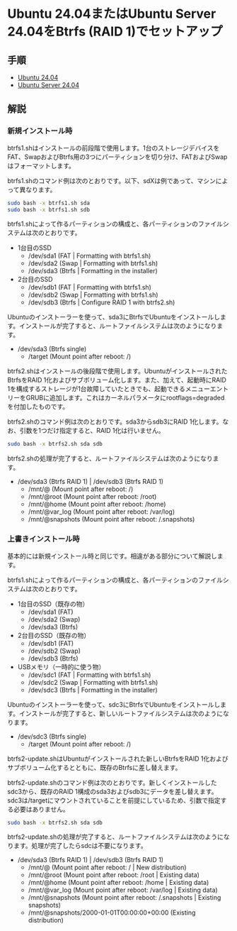 # Ubuntu 24.04またはUbuntu Server 24.04をBtrfs (RAID 1)でセットアップ
## 手順
- [Ubuntu 24.04](desktop.md)
- [Ubuntu Server 24.04](server.md)

## 解説
### 新規インストール時
btrfs1.shはインストールの前段階で使用します。1台のストレージデバイスをFAT、SwapおよびBtrfs用の3つにパーティションを切り分け、FATおよびSwapはフォーマットします。

btrfs1.shのコマンド例は次のとおりです。以下、sdXは例であって、マシンによって異なります。
```bash
sudo bash -x btrfs1.sh sda
sudo bash -x btrfs1.sh sdb
```

btrfs1.shによって作るパーティションの構成と、各パーティションのファイルシステムは次のとおりです。
- 1台目のSSD
  - /dev/sda1 (FAT | Formatting with btrfs1.sh)
  - /dev/sda2 (Swap | Formatting with btrfs1.sh)
  - /dev/sda3 (Btrfs | Formatting in the installer)
- 2台目のSSD
  - /dev/sdb1 (FAT | Formatting with btrfs1.sh)
  - /dev/sdb2 (Swap | Formatting with btrfs1.sh)
  - /dev/sdb3 (Btrfs | Configure RAID 1 with btrfs2.sh)

Ubuntuのインストーラーを使って、sda3にBtrfsでUbuntuをインストールします。インストールが完了すると、ルートファイルシステムは次のようになります。
- /dev/sda3 (Btrfs single)
  - /target (Mount point after reboot: /)

btrfs2.shはインストールの後段階で使用します。UbuntuがインストールされたBtrfsをRAID 1化およびサブボリューム化します。また、加えて、起動時にRAID 1を構成するストレージが1台故障していたときでも、起動できるメニューエントリーをGRUBに追加します。これはカーネルパラメータにrootflags=degradedを付加したものです。

btrfs2.shのコマンド例は次のとおりです。sda3からsdb3にRAID 1化します。なお、引数を1つだけ指定すると、RAID 1化は行いません。
```bash
sudo bash -x btrfs2.sh sda sdb
```

btrfs2.shの処理が完了すると、ルートファイルシステムは次のようになります。
- /dev/sda3 (Btrfs RAID 1) | /dev/sdb3 (Btrfs RAID 1)
  - /mnt/@ (Mount point after reboot: /)
  - /mnt/@root (Mount point after reboot: /root)
  - /mnt/@home (Mount point after reboot: /home)
  - /mnt/@var_log (Mount point after reboot: /var/log)
  - /mnt/@snapshots (Mount point after reboot: /.snapshots)

### 上書きインストール時
基本的には新規インストール時と同じです。相違がある部分について解説します。

btrfs1.shによって作るパーティションの構成と、各パーティションのファイルシステムは次のとおりです。
- 1台目のSSD（既存の物）
  - /dev/sda1 (FAT)
  - /dev/sda2 (Swap)
  - /dev/sda3 (Btrfs)
- 2台目のSSD（既存の物）
  - /dev/sdb1 (FAT)
  - /dev/sdb2 (Swap)
  - /dev/sdb3 (Btrfs)
- USBメモリ（一時的に使う物）
  - /dev/sdc1 (FAT | Formatting with btrfs1.sh)
  - /dev/sdc2 (Swap | Formatting with btrfs1.sh)
  - /dev/sdc3 (Btrfs | Formatting in the installer)

Ubuntuのインストーラーを使って、sdc3にBtrfsでUbuntuをインストールします。インストールが完了すると、新しいルートファイルシステムは次のようになります。
- /dev/sdc3 (Btrfs single)
  - /target (Mount point after reboot: /)

btrfs2-update.shはUbuntuがインストールされた新しいBtrfsをRAID 1化およびサブボリューム化するとともに、既存のBtrfsに差し替えます。

btrfs2-update.shのコマンド例は次のとおりです。新しくインストールしたsdc3から、既存のRAID 1構成のsda3およびsdb3にデータを差し替えます。sdc3は/targetにマウントされていることを前提にしているため、引数で指定する必要はありません。
```bash
sudo bash -x btrfs2.sh sda sdb
```

btrfs2-update.shの処理が完了すると、ルートファイルシステムは次のようになります。処理が完了したらsdcは不要になります。
- /dev/sda3 (Btrfs RAID 1) | /dev/sdb3 (Btrfs RAID 1)
  - /mnt/@ (Mount point after reboot: / | New distribution)
  - /mnt/@root (Mount point after reboot: /root | Existing data)
  - /mnt/@home (Mount point after reboot: /home | Existing data)
  - /mnt/@var_log (Mount point after reboot: /var/log | Existing data)
  - /mnt/@snapshots (Mount point after reboot: /.snapshots | Existing snapshots)
  - /mnt/@snapshots/2000-01-01T00:00:00+00:00 (Existing distribution)
